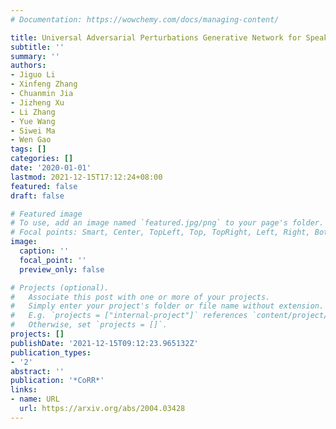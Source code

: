 ```yaml
---
# Documentation: https://wowchemy.com/docs/managing-content/

title: Universal Adversarial Perturbations Generative Network for Speaker Recognition
subtitle: ''
summary: ''
authors:
- Jiguo Li
- Xinfeng Zhang
- Chuanmin Jia
- Jizheng Xu
- Li Zhang
- Yue Wang
- Siwei Ma
- Wen Gao
tags: []
categories: []
date: '2020-01-01'
lastmod: 2021-12-15T17:12:24+08:00
featured: false
draft: false

# Featured image
# To use, add an image named `featured.jpg/png` to your page's folder.
# Focal points: Smart, Center, TopLeft, Top, TopRight, Left, Right, BottomLeft, Bottom, BottomRight.
image:
  caption: ''
  focal_point: ''
  preview_only: false

# Projects (optional).
#   Associate this post with one or more of your projects.
#   Simply enter your project's folder or file name without extension.
#   E.g. `projects = ["internal-project"]` references `content/project/deep-learning/index.md`.
#   Otherwise, set `projects = []`.
projects: []
publishDate: '2021-12-15T09:12:23.965132Z'
publication_types:
- '2'
abstract: ''
publication: '*CoRR*'
links:
- name: URL
  url: https://arxiv.org/abs/2004.03428
---
```


